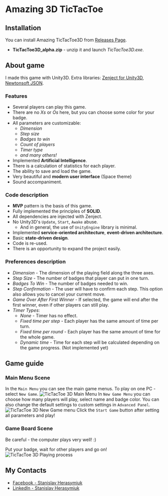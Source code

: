 # Amazing 3D TicTacToe
## Installation
You can install Amazing TicTacToe3D from [Releases Page](https://github.com/mentapro/TicTacToe3D/releases).
 - **TicTacToe3D_alpha.zip** - unzip it and launch *TicTacToe3D.exe*.

## About game
I made this game with Unity3D. Extra libraries: [Zenject for Unity3D](https://github.com/modesttree/Zenject),
[Newtonsoft JSON](http://www.newtonsoft.com/json).
### Features
- Several players can play this game.
- There are no *Xs* or *Os* here, but you can choose some color for your badge.
- All parameters are customizable: 
  - *Dimension*
  - *Step size*
  - *Badges to win*
  - *Count of players*
  - *Timer type*
  - *and many others!*
- Implemented **Artificial Intelligence**.
- There is a calculation of statistics for each player.
- The ability to save and load the game.
- Very beautiful and **modern user interface** (Space theme)
- Sound accompaniment.

### Code description
- **MVP** pattern is the basis of this game.
- Fully implemented the principles of **SOLID**.
- All dependencies are injected with Zenject.
- No Unity3D's `Update`, `Start`, `Awake` abuse.
  - And in general, the use of `UnityEngine` library is minimal.
- Implemented **service-oriented architecture**, **event-driven architecture**.
- Basic **state-driven design**.
- Сode is re-used.
- There is an opportunity to expand the project easily.

### Preferences description
- *Dimension* - The dimension of the playing field along the three axes.
- *Step Size* - The number of badges that player can put in one turn.
- *Badges To Win* - The number of badges needed to win.
- *Step Confirmation* - The user will have to confirm each step. This option also allows you to cancel your current move.
- *Game Over After First Winner* - If selected, the game will end after the first winner, even if other players can still play.
- *Timer Types*:
  - *None* - Timer has no effect.
  - *Fixed time per step* - Each player has the same amount of time per turn.
  - *Fixed time per round* - Each player has the same amount of time for the whole game.
  - *Dynamic time* - Time for each step will be calculated depending on the game progress. (Not implemented yet)

## Game guide
### Main Menu Scene
In the `Main Menu` you can see the main game menus. To play on one PC - select `New Game`.
![TicTacToe 3D Main Menu](https://c1.staticflickr.com/5/4218/35082438052_2b623fd9db_o.png)
In `New Game Menu` you can choose how many players will play, select name and badge color.
You can also change the default settings to custom settings in `Advanced Panel`.
![TicTacToe 3D New Game menu](https://c1.staticflickr.com/5/4202/35247841085_7935f62491_o.png)
Click the `Start Game` button after setting all parameters and play!

### Game Board Scene
Be careful - the computer plays very well! :)

Put your badge, wait for other players and go on!
![TicTacToe 3D Playing process](https://c1.staticflickr.com/5/4223/35082742452_e374a97941_o.png)

## My Contacts
- [Facebook - Stanislav Herasymiuk](https://www.facebook.com/stanislav.herasymiuk)
- [LinkedIn - Stanislav Herasymiuk](www.linkedin.com/in/mentapro)
